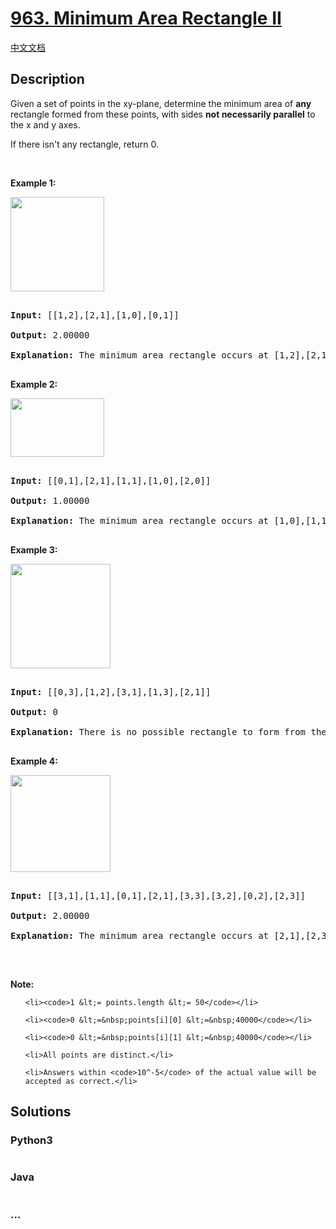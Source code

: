 # [963. Minimum Area Rectangle II](https://leetcode.com/problems/minimum-area-rectangle-ii)

[中文文档](/solution/0900-0999/0963.Minimum%20Area%20Rectangle%20II/README.md)

## Description
<p>Given a set of points in the xy-plane, determine the minimum area of <strong>any</strong> rectangle formed from these points, with sides <strong>not necessarily parallel</strong> to the x and y axes.</p>



<p>If there isn&#39;t any rectangle, return 0.</p>



<p>&nbsp;</p>



<p><strong>Example 1:</strong></p>



<p><img alt="" src="https://assets.leetcode.com/uploads/2018/12/21/1a.png" style="width: 150px; height: 151px;" /></p>



<pre>

<strong>Input: </strong><span id="example-input-1-1">[[1,2],[2,1],[1,0],[0,1]]</span>

<strong>Output: </strong><span id="example-output-1">2.00000

<strong>Explanation:</strong> </span><span>The minimum area rectangle occurs at [1,2],[2,1],[1,0],[0,1], with an area of 2.</span>

</pre>



<div>

<p><strong>Example 2:</strong></p>



<p><img alt="" src="https://assets.leetcode.com/uploads/2018/12/22/2.png" style="width: 150px; height: 94px;" /></p>



<pre>

<strong>Input: </strong><span id="example-input-2-1">[[0,1],[2,1],[1,1],[1,0],[2,0]]</span>

<strong>Output: </strong><span id="example-output-2">1.00000

</span><strong>Explanation:</strong> The minimum area rectangle occurs at [1,0],[1,1],[2,1],[2,0], with an area of 1.

</pre>



<div>

<p><strong>Example 3:</strong></p>



<p><img alt="" src="https://assets.leetcode.com/uploads/2018/12/22/3.png" style="width: 160px; height: 167px;" /></p>



<pre>

<strong>Input: </strong><span id="example-input-3-1">[[0,3],[1,2],[3,1],[1,3],[2,1]]</span>

<strong>Output: </strong><span id="example-output-3">0

</span><span><strong>Explanation:</strong> There is no possible rectangle to form from these points.</span>

</pre>



<div>

<p><strong>Example 4:</strong></p>



<p><img alt="" src="https://assets.leetcode.com/uploads/2018/12/21/4c.png" style="width: 160px; height: 155px;" /></p>



<pre>

<strong>Input: </strong><span id="example-input-4-1">[[3,1],[1,1],[0,1],[2,1],[3,3],[3,2],[0,2],[2,3]]</span>

<strong>Output: </strong><span id="example-output-4">2.00000

</span><span><strong>Explanation:</strong> The minimum area rectangle occurs at [2,1],[2,3],[3,3],[3,1], with an area of 2.</span>

</pre>

</div>



<p>&nbsp;</p>

</div>

</div>



<p><strong>Note:</strong></p>



<ol>

	<li><code>1 &lt;= points.length &lt;= 50</code></li>

	<li><code>0 &lt;=&nbsp;points[i][0] &lt;=&nbsp;40000</code></li>

	<li><code>0 &lt;=&nbsp;points[i][1] &lt;=&nbsp;40000</code></li>

	<li>All points are distinct.</li>

	<li>Answers within <code>10^-5</code> of the actual value will be accepted as correct.</li>

</ol>




## Solutions


<!-- tabs:start -->

### **Python3**

```python

```

### **Java**

```java

```

### **...**
```

```

<!-- tabs:end -->